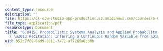 ```yaml
---
content_type: resource
description: ''
file: https://ol-ocw-studio-app-production.s3.amazonaws.com/courses/6-041sc-probabilistic-systems-analysis-and-applied-probability-fall-2013/b52c7f806ad986113472af7265a6cb0b_MIT6_041SCF13_Inferring_a_Continuous_Random_Variable_From_a_Discrete_Measurement_300k.pdf
file_type: application/pdf
resourcetype: Document
title: "6.041SC Probabilistic Systems Analysis and Applied Probability, Fall 2013Transcript\
  \ \u2013 Recitation: Inferring a Continuous Random Variable from aDiscrete Measurement"
uid: b52c7f80-6ad9-8611-3472-af7265a6cb0b
---
```

